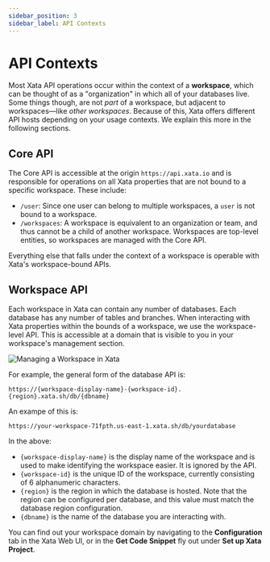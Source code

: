```yaml
---
sidebar_position: 3
sidebar_label: API Contexts
---
```


# API Contexts

Most Xata API operations occur within the context of a **workspace**, which can be thought of as a "organization" in which all of your databases live. Some things though, are not _part_ of a workspace, but adjacent to workspaces&mdash;like _other workspaces_. Because of this, Xata offers different API hosts depending on your usage contexts. We explain this more in the following sections.

## Core API

The Core API is accessible at the origin `https://api.xata.io` and is responsible for operations on all Xata properties that are not bound to a specific workspace. These include:

- `/user`: Since one user can belong to multiple workspaces, a `user` is not bound to a workspace.
- `/workspaces`: A workspace is equivalent to an organization or team, and thus cannot be a child of another workspace. Workspaces are top-level entities, so workspaces are managed with the Core API.

Everything else that falls under the context of a workspace is operable with Xata's workspace-bound APIs.

## Workspace API

Each workspace in Xata can contain any number of databases. Each database has any number of tables and branches. When interacting with Xata properties within the bounds of a workspace, we use the workspace-level API. This is accessible at a domain that is visible to you in your workspace's management section.

![Managing a Workspace in Xata](/images/docs/manage-workspace.png)

For example, the general form of the database API is:

```
https://{workspace-display-name}-{workspace-id}.{region}.xata.sh/db/{dbname}
```

An exampe of this is:

```
https://your-workspace-71fpth.us-east-1.xata.sh/db/yourdatabase
```

In the above:

- `{workspace-display-name}` is the display name of the workspace and is used to make identifying the workspace easier. It is ignored by the API.
- `{workspace-id}` is the unique ID of the workspace, currently consisting of 6 alphanumeric characters.
- `{region}` is the region in which the database is hosted. Note that the region can be configured per database, and this value must match the database region configuration.
- `{dbname}` is the name of the database you are interacting with.

You can find out your workspace domain by navigating to the **Configuration** tab in the Xata Web UI, or in the **Get Code Snippet** fly out under **Set up Xata Project**.
